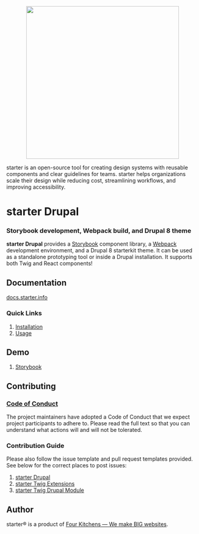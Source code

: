 <p align="center"><img src="https://raw.githubusercontent.com/starter-ds/documentation/master/.gitbook/assets/logo.png" width="400"/></p>

starter is an open-source tool for creating design systems with reusable components and clear guidelines for teams. starter helps organizations scale their design while reducing cost, streamlining workflows, and improving accessibility.

# starter Drupal

### Storybook development, Webpack build, and Drupal 8 theme

**starter Drupal** provides a [Storybook](https://storybook.js.org/) component library, a [Webpack](https://webpack.js.org/) development environment, and a Drupal 8 starterkit theme. It can be used as a standalone prototyping tool or inside a Drupal installation. It supports both Twig and React components!

## Documentation

[docs.starter.info](https://docs.starter.info/)

### Quick Links

1. [Installation](https://docs.starter.info/installation/design-system)
2. [Usage](https://docs.starter.info/usage/commands)

## Demo

1. [Storybook](http://storybook.starter.info/)

## Contributing

### [Code of Conduct](https://github.com/starter-ds/starter-drupal/blob/master/CODE_OF_CONDUCT.md)

The project maintainers have adopted a Code of Conduct that we expect project participants to adhere to. Please read the full text so that you can understand what actions will and will not be tolerated.

### Contribution Guide

Please also follow the issue template and pull request templates provided. See below for the correct places to post issues:

1. [starter Drupal](https://github.com/starter-ds/starter-drupal/issues)
3. [starter Twig Extensions](https://github.com/starter-ds/starter-twig-extensions/issues)
4. [starter Twig Drupal Module](https://www.drupal.org/project/issues/starter_twig)

## Author

starter&reg; is a product of [Four Kitchens &mdash; We make BIG websites](https://fourkitchens.com).
